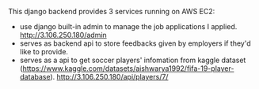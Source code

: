 This django backend provides 3 services running on AWS EC2:

- use django built-in admin to manage the job applications I applied.
  http://3.106.250.180/admin
- serves as backend api to store feedbacks given by employers if they'd like to provide.
- serves as a api to get soccer players' infomation from kaggle dataset (https://www.kaggle.com/datasets/aishwarya1992/fifa-19-player-database).
  http://3.106.250.180/api/players/7/
